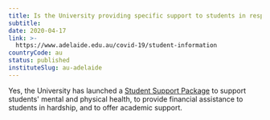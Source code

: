 ```yaml
---
title: Is the University providing specific support to students in response to COVID-19?
subtitle: 
date: 2020-04-17
link: >-
  https://www.adelaide.edu.au/covid-19/student-information
countryCode: au
status: published
instituteSlug: au-adelaide
---
```

Yes, the University has launched a [Student Support Package](https://www.adelaide.edu.au/covid-19/student-information/student-support-package) to support students' mental and physical health, to provide financial assistance to students in hardship, and to offer academic support.
